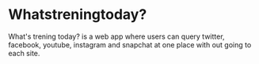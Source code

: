 # Whatstreningtoday? 

What's trening today? is a web app where users can query  twitter, facebook, youtube, instagram and snapchat at one place with out going to each site.
